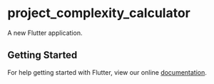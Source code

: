 # project_complexity_calculator

A new Flutter application.

## Getting Started

For help getting started with Flutter, view our online
[documentation](https://flutter.io/).
